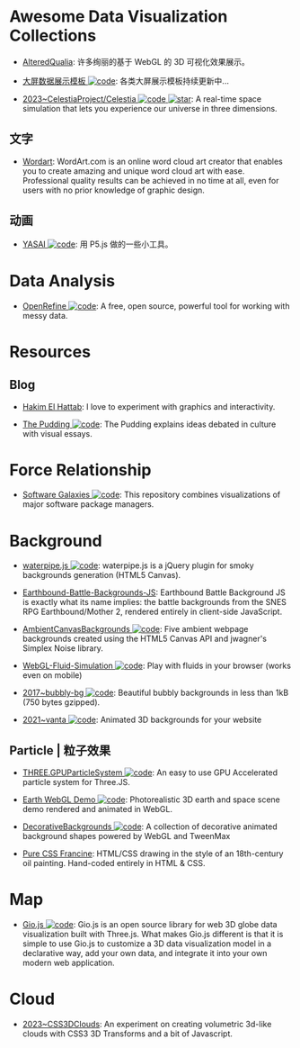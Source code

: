 # Awesome Data Visualization Collections

- [AlteredQualia](https://alteredqualia.com/): 许多绚丽的基于 WebGL 的 3D 可视化效果展示。

- [大屏数据展示模板 ![code](https://ng-tech.icu/assets/code.svg)](https://gitee.com/lvyeyou/DaShuJuZhiDaPingZhanShi): 各类大屏展示模板持续更新中...

- [2023~CelestiaProject/Celestia ![code](https://ng-tech.icu/assets/code.svg) ![star](https://img.shields.io/github/stars/CelestiaProject/Celestia)](https://github.com/CelestiaProject/Celestia): A real-time space simulation that lets you experience our universe in three dimensions.

## 文字

- [Wordart](https://wordart.com/): WordArt.com is an online word cloud art creator that enables you to create amazing and unique word cloud art with ease. Professional quality results can be achieved in no time at all, even for users with no prior knowledge of graphic design.

## 动画

- [YASAI ![code](https://ng-tech.icu/assets/code.svg)](https://wangyasai.github.io/designtools): 用 P5.js 做的一些小工具。

# Data Analysis

- [OpenRefine ![code](https://ng-tech.icu/assets/code.svg)](https://openrefine.org): A free, open source, powerful tool for working with messy data.

# Resources

## Blog

- [Hakim El Hattab](https://lab.hakim.se/meny/): I love to experiment with graphics and interactivity.

- [The Pudding ![code](https://ng-tech.icu/assets/code.svg)](https://pudding.cool/): The Pudding explains ideas debated in culture with visual essays.

# Force Relationship

- [Software Galaxies ![code](https://ng-tech.icu/assets/code.svg)](https://github.com/anvaka/pm): This repository combines visualizations of major software package managers.

# Background

- [waterpipe.js ![code](https://ng-tech.icu/assets/code.svg)](https://github.com/dragdropsite/waterpipe.js): waterpipe.js is a jQuery plugin for smoky backgrounds generation (HTML5 Canvas).

- [Earthbound-Battle-Backgrounds-JS](https://www.gjtorikian.com/Earthbound-Battle-Backgrounds-JS/?layer1=202&layer2=29): Earthbound Battle Background JS is exactly what its name implies: the battle backgrounds from the SNES RPG Earthbound/Mother 2, rendered entirely in client-side JavaScript.

- [AmbientCanvasBackgrounds ![code](https://ng-tech.icu/assets/code.svg)](https://github.com/crnacura/AmbientCanvasBackgrounds): Five ambient webpage backgrounds created using the HTML5 Canvas API and jwagner's Simplex Noise library.

- [WebGL-Fluid-Simulation ![code](https://ng-tech.icu/assets/code.svg)](https://github.com/PavelDoGreat/WebGL-Fluid-Simulation): Play with fluids in your browser (works even on mobile)

- [2017~bubbly-bg ![code](https://ng-tech.icu/assets/code.svg)](https://github.com/tipsy/bubbly-bg): Beautiful bubbly backgrounds in less than 1kB (750 bytes gzipped).

- [2021~vanta ![code](https://ng-tech.icu/assets/code.svg)](https://github.com/tengbao/vanta): Animated 3D backgrounds for your website

## Particle | 粒子效果

- [THREE.GPUParticleSystem ![code](https://ng-tech.icu/assets/code.svg)](https://github.com/flimshaw/THREE.GPUParticleSystem): An easy to use GPU Accelerated particle system for Three.JS.

- [Earth WebGL Demo ![code](https://ng-tech.icu/assets/code.svg)](https://github.com/enesser/earth-webgl): Photorealistic 3D earth and space scene demo rendered and animated in WebGL.

- [DecorativeBackgrounds ![code](https://ng-tech.icu/assets/code.svg)](https://github.com/Mamboleoo/DecorativeBackgrounds): A collection of decorative animated background shapes powered by WebGL and TweenMax

- [Pure CSS Francine](https://github.com/cyanharlow/purecss-francine): HTML/CSS drawing in the style of an 18th-century oil painting. Hand-coded entirely in HTML & CSS.

# Map

- [Gio.js ![code](https://ng-tech.icu/assets/code.svg)](https://github.com/syt123450/giojs): Gio.js is an open source library for web 3D globe data visualization built with Three.js. What makes Gio.js different is that it is simple to use Gio.js to customize a 3D data visualization model in a declarative way, add your own data, and integrate it into your own modern web application.

# Cloud

- [2023~CSS3DClouds](https://spite.github.io/CSS3DClouds/): An experiment on creating volumetric 3d-like clouds with CSS3 3D Transforms and a bit of Javascript.
